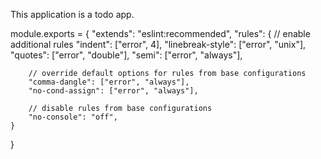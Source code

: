 This application is a todo app.

module.exports = {
"extends": "eslint:recommended",
"rules": {
// enable additional rules
"indent": ["error", 4],
"linebreak-style": ["error", "unix"],
"quotes": ["error", "double"],
"semi": ["error", "always"],

        // override default options for rules from base configurations
        "comma-dangle": ["error", "always"],
        "no-cond-assign": ["error", "always"],

        // disable rules from base configurations
        "no-console": "off",
    }

}
